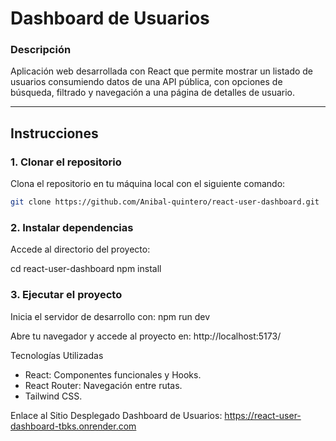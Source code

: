 # **Dashboard de Usuarios**

### **Descripción**

Aplicación web desarrollada con React que permite mostrar un listado de usuarios consumiendo datos de una API pública, con opciones de búsqueda, filtrado y navegación a una página de detalles de usuario.

---

## **Instrucciones**

### **1. Clonar el repositorio**

Clona el repositorio en tu máquina local con el siguiente comando:

```bash
git clone https://github.com/Anibal-quintero/react-user-dashboard.git
```

### **2. Instalar dependencias**

Accede al directorio del proyecto:

cd react-user-dashboard
npm install

### **3. Ejecutar el proyecto**

Inicia el servidor de desarrollo con:
npm run dev

Abre tu navegador y accede al proyecto en: http://localhost:5173/

Tecnologías Utilizadas

- React: Componentes funcionales y Hooks.
- React Router: Navegación entre rutas.
- Tailwind CSS.

Enlace al Sitio Desplegado
Dashboard de Usuarios: https://react-user-dashboard-tbks.onrender.com

